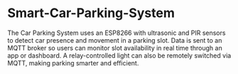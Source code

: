 # Smart-Car-Parking-System
The Car Parking System uses an ESP8266 with ultrasonic and PIR sensors to detect car presence and movement in a parking slot. Data is sent to an MQTT broker so users can monitor slot availability in real time through an app or dashboard. A relay-controlled light can also be remotely switched via MQTT, making parking smarter and efficient.
